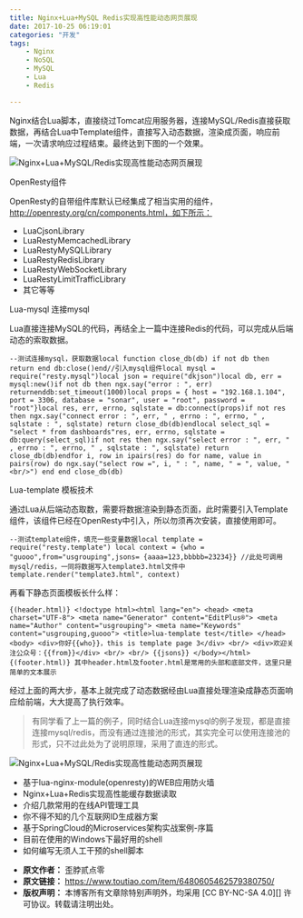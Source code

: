 ```yaml
---
title: Nginx+Lua+MySQL Redis实现高性能动态网页展现
date: 2017-10-25 06:19:01
categories: "开发"
tags:
	- Nginx
	- NoSQL
	- MySQL
	- Lua
	- Redis

---
```


Nginx结合Lua脚本，直接绕过Tomcat应用服务器，连接MySQL/Redis直接获取数据，再结合Lua中Template组件，直接写入动态数据，渲染成页面，响应前端，一次请求响应过程结束。最终达到下图的一个效果。

![Nginx+Lua+MySQL/Redis实现高性能动态网页展现][Nginx_Lua_MySQL_Redis]

OpenResty组件

OpenResty的自带组件库默认已经集成了相当实用的组件，http://openresty.org/cn/components.html，如下所示：

 *  LuaCjsonLibrary
 *  LuaRestyMemcachedLibrary
 *  LuaRestyMySQLLibrary
 *  LuaRestyRedisLibrary
 *  LuaRestyWebSocketLibrary
 *  LuaRestyLimitTrafficLibrary
 *  其它等等

Lua-mysql 连接mysql

Lua直接连接MySQL的代码，再结全上一篇中连接Redis的代码，可以完成从后端动态的索取数据。

    --测试连接mysql，获取数据local function close_db(db) if not db then return end db:close()end//引入mysql组件local mysql = require("resty.mysql")local json = require("dkjson")local db, err = mysql:new()if not db then ngx.say("error : ", err) returnenddb:set_timeout(1000)local props = { host = "192.168.1.104", port = 3306, database = "sonar", user = "root", password = "root"}local res, err, errno, sqlstate = db:connect(props)if not res then ngx.say("connect error : ", err, " , errno : ", errno, " , sqlstate : ", sqlstate) return close_db(db)endlocal select_sql = "select * from dashboards"res, err, errno, sqlstate = db:query(select_sql)if not res then ngx.say("select error : ", err, " , errno : ", errno, " , sqlstate : ", sqlstate) return close_db(db)endfor i, row in ipairs(res) do for name, value in pairs(row) do ngx.say("select row =", i, " : ", name, " = ", value, "<br/>") end end close_db(db)

Lua-template 模板技术

通过Lua从后端动态取数，需要将数据渲染到静态页面，此时需要引入Template组件，该组件已经在OpenResty中引入，所以勿须再次安装，直接使用即可。

    --测试template组件，填充一些变量数据local template = require("resty.template") local context = {who = "guooo",from="usgrouping",jsons= {aaaa=123,bbbbb=23234}} //此处可调用mysql/redis，一同将数据写入template3.html文件中template.render("template3.html", context)

再看下静态页面模板长什么样：

    {(header.html)} <!doctype html><html lang="en"> <head> <meta charset="UTF-8"> <meta name="Generator" content="EditPlus®"> <meta name="Author" content="usgrouping"> <meta name="Keywords" content="usgrouping,guooo"> <title>lua-template test</title> </head> <body> <div>你好{{who}}，this is template page 3</div> <br/> <div>欢迎关注公众号：{{from}}</div> <br/> <br/> {{jsons}} </body></html>{(footer.html)} 其中header.html及footer.html是常用的头部和底部文件，这里只是简单的文本展示

经过上面的两大步，基本上就完成了动态数据经由Lua直接处理渲染成静态页面响应给前端，大大提高了执行效率。

> 有同学看了上一篇的例子，同时结合Lua连接mysql的例子发现，都是直接连接mysql/redis，而没有通过连接池的形式，其实完全可以使用连接池的形式，只不过此处为了说明原理，采用了直连的形式。

![Nginx+Lua+MySQL/Redis实现高性能动态网页展现][Nginx_Lua_MySQL_Redis 1]

 *  基于lua-nginx-module(openresty)的WEB应用防火墙
 *  Nginx+Lua+Redis实现高性能缓存数据读取
 *  介绍几款常用的在线API管理工具
 *  你不得不知的几个互联网ID生成器方案
 *  基于SpringCloud的Microservices架构实战案例-序篇
 *  目前在使用的Windows下最好用的shell
 *  如何编写无须人工干预的shell脚本


[Nginx_Lua_MySQL_Redis]: /pro/os/crawler/67R2-A3JR-IVZA.jpg
[Nginx_Lua_MySQL_Redis 1]: /pro/os/crawler/UYAQ-EIZ6-JBZM.gif
 *  **原文作者：** 歪脖贰点零
 *  **原文链接：** https://www.toutiao.com/item/6480605462579380750/
 *  **版权声明：** 本博客所有文章除特别声明外，均采用 [CC BY-NC-SA 4.0][] 许可协议。转载请注明出处。